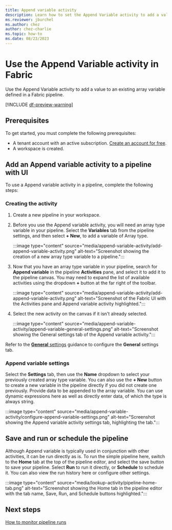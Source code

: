 ```yaml
---
title: Append variable activity
description: Learn how to set the Append Variable activity to add a value to an existing array variable defined in Fabric pipeline.
ms.reviewer: jburchel
ms.author: chez
author: chez-charlie
ms.topic: how-to
ms.date: 08/23/2023
---
```


# Use the Append Variable activity in Fabric

Use the Append Variable activity to add a value to an existing array variable defined in a Fabric pipeline.

[!INCLUDE [df-preview-warning](includes/data-factory-preview-warning.md)]

## Prerequisites

To get started, you must complete the following prerequisites:

- A tenant account with an active subscription. [Create an account for free](../get-started/fabric-trial.md).
- A workspace is created.

## Add an Append variable activity to a pipeline with UI

To use a Append variable activity in a pipeline, complete the following steps:

### Creating the activity

1. Create a new pipeline in your workspace.
1. Before you use the Append variable activity, you will need an array type variable in your pipeline. Select the **Variables** tab from the pipeline settings, and then select **+ New**, to add a variable of Array type.

   :::image type="content" source="media/append-variable-activity/add-append-variable-activity.png" alt-text="Screenshot showing the creation of a new array type variable to a pipeline.":::

1. Now that you have an array type variable in your pipeline, search for **Append variable** in the pipeline **Activities** pane, and select it to add it to the pipeline canvas. You may need to expand the list of available activities using the dropdown **+** button at the far right of the toolbar.

   :::image type="content" source="media/append-variable-activity/add-append-variable-activity.png" alt-text="Screenshot of the Fabric UI with the Activities pane and Append variable activity highlighted.":::

1. Select the new activity on the canvas if it isn't already selected.

   :::image type="content" source="media/append-variable-activity/append-variable-general-settings.png" alt-text="Screenshot showing the General settings tab of the Append variable activity.":::

Refer to the [**General** settings](activity-overview.md#general-settings) guidance to configure the **General** settings tab.

### Append variable settings

Select the **Settings** tab, then use the **Name** dropdown to select your previously created array type variable. You can also use the **+ New** button to create a new variable in the pipeline directly if you did not create one previously. Provide data to be appended to the array variable. You can use dynamic expressions here as well as directly enter data, of which the type is always string.

:::image type="content" source="media/append-variable-activity/configure-append-variable-settings.png" alt-text="Screenshot showing the Append variable activity settings tab, highlighting the tab.":::

## Save and run or schedule the pipeline

Although Append variable is typically used in conjunction with other activities, it can be run directly as is. To run the simple pipeline here, switch to the **Home** tab at the top of the pipeline editor, and select the save button to save your pipeline.  Select **Run** to run it directly, or **Schedule** to schedule it.  You can also view the run history here or configure other settings.

:::image type="content" source="media/lookup-activity/pipeline-home-tab.png" alt-text="Screenshot showing the Home tab in the pipeline editor with the tab name, Save, Run, and Schedule buttons highlighted.":::

## Next steps

[How to monitor pipeline runs](monitor-pipeline-runs.md)

